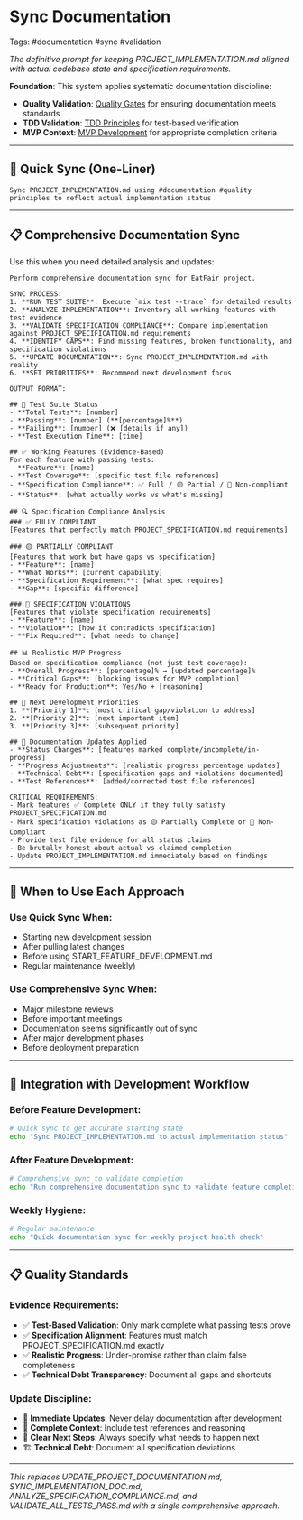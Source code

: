 # Sync Documentation

Tags: #documentation #sync #validation

*The definitive prompt for keeping PROJECT_IMPLEMENTATION.md aligned with actual codebase state and specification requirements.*

**Foundation**: This system applies systematic documentation discipline:
- **Quality Validation**: [Quality Gates](quality_gates.md) for ensuring documentation meets standards
- **TDD Validation**: [TDD Principles](tdd_principles.md) for test-based verification
- **MVP Context**: [MVP Development](mvp_development.md) for appropriate completion criteria

---

## 🚀 Quick Sync (One-Liner)

```
Sync PROJECT_IMPLEMENTATION.md using #documentation #quality principles to reflect actual implementation status
```

---

## 📋 Comprehensive Documentation Sync

Use this when you need detailed analysis and updates:

```
Perform comprehensive documentation sync for EatFair project.

SYNC PROCESS:
1. **RUN TEST SUITE**: Execute `mix test --trace` for detailed results
2. **ANALYZE IMPLEMENTATION**: Inventory all working features with test evidence
3. **VALIDATE SPECIFICATION COMPLIANCE**: Compare implementation against PROJECT_SPECIFICATION.md requirements
4. **IDENTIFY GAPS**: Find missing features, broken functionality, and specification violations
5. **UPDATE DOCUMENTATION**: Sync PROJECT_IMPLEMENTATION.md with reality
6. **SET PRIORITIES**: Recommend next development focus

OUTPUT FORMAT:

## 🧪 Test Suite Status
- **Total Tests**: [number] 
- **Passing**: [number] (**[percentage]%**)
- **Failing**: [number] (❌ [details if any])
- **Test Execution Time**: [time]

## ✅ Working Features (Evidence-Based)
For each feature with passing tests:
- **Feature**: [name]
- **Test Coverage**: [specific test file references]
- **Specification Compliance**: ✅ Full / 🟡 Partial / 🔴 Non-compliant
- **Status**: [what actually works vs what's missing]

## 🔍 Specification Compliance Analysis
### ✅ FULLY COMPLIANT
[Features that perfectly match PROJECT_SPECIFICATION.md requirements]

### 🟡 PARTIALLY COMPLIANT
[Features that work but have gaps vs specification]
- **Feature**: [name]
- **What Works**: [current capability]
- **Specification Requirement**: [what spec requires]
- **Gap**: [specific difference]

### 🔴 SPECIFICATION VIOLATIONS
[Features that violate specification requirements]
- **Feature**: [name]  
- **Violation**: [how it contradicts specification]
- **Fix Required**: [what needs to change]

## 📊 Realistic MVP Progress
Based on specification compliance (not just test coverage):
- **Overall Progress**: [percentage]% → [updated percentage]%
- **Critical Gaps**: [blocking issues for MVP completion]
- **Ready for Production**: Yes/No + [reasoning]

## 🎯 Next Development Priorities
1. **[Priority 1]**: [most critical gap/violation to address]
2. **[Priority 2]**: [next important item]  
3. **[Priority 3]**: [subsequent priority]

## 📝 Documentation Updates Applied
- **Status Changes**: [features marked complete/incomplete/in-progress]
- **Progress Adjustments**: [realistic progress percentage updates]
- **Technical Debt**: [specification gaps and violations documented]
- **Test References**: [added/corrected test file references]

CRITICAL REQUIREMENTS:
- Mark features ✅ Complete ONLY if they fully satisfy PROJECT_SPECIFICATION.md
- Mark specification violations as 🟡 Partially Complete or 🔴 Non-Compliant
- Provide test file evidence for all status claims
- Be brutally honest about actual vs claimed completion
- Update PROJECT_IMPLEMENTATION.md immediately based on findings
```

---

## 🎯 When to Use Each Approach

### Use **Quick Sync** When:
- Starting new development session
- After pulling latest changes
- Before using START_FEATURE_DEVELOPMENT.md
- Regular maintenance (weekly)

### Use **Comprehensive Sync** When:
- Major milestone reviews
- Before important meetings
- Documentation seems significantly out of sync
- After major development phases
- Before deployment preparation

---

## 🔧 Integration with Development Workflow

### Before Feature Development:
```bash
# Quick sync to get accurate starting state
echo "Sync PROJECT_IMPLEMENTATION.md to actual implementation status"
```

### After Feature Development:
```bash  
# Comprehensive sync to validate completion
echo "Run comprehensive documentation sync to validate feature completion and update progress"
```

### Weekly Hygiene:
```bash
# Regular maintenance
echo "Quick documentation sync for weekly project health check"
```

---

## 📋 Quality Standards

### Evidence Requirements:
- ✅ **Test-Based Validation**: Only mark complete what passing tests prove
- ✅ **Specification Alignment**: Features must match PROJECT_SPECIFICATION.md exactly  
- ✅ **Realistic Progress**: Under-promise rather than claim false completeness
- ✅ **Technical Debt Transparency**: Document all gaps and shortcuts

### Update Discipline:
- 🚨 **Immediate Updates**: Never delay documentation after development
- 📝 **Complete Context**: Include test references and reasoning
- 🎯 **Clear Next Steps**: Always specify what needs to happen next
- 🏗️ **Technical Debt**: Document all specification deviations

---

*This replaces UPDATE_PROJECT_DOCUMENTATION.md, SYNC_IMPLEMENTATION_DOC.md, ANALYZE_SPECIFICATION_COMPLIANCE.md, and VALIDATE_ALL_TESTS_PASS.md with a single comprehensive approach.*
